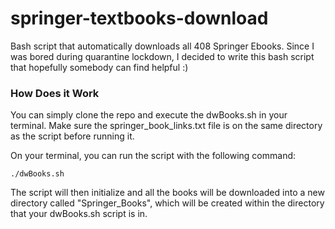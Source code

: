# springer-textbooks-download

Bash script that automatically downloads all 408 Springer Ebooks. Since I was bored during quarantine lockdown, I decided to write this bash script that hopefully somebody can find helpful :)


### How Does it Work

You can simply clone the repo and execute the dwBooks.sh in your terminal. Make sure the springer_book_links.txt file is on the same directory as the script before running it.

On your terminal, you can run the script with the following command:

```
./dwBooks.sh
```

The script will then initialize and all the books will be downloaded into a new directory called "Springer_Books", which will be created within the directory that your dwBooks.sh script is in.


